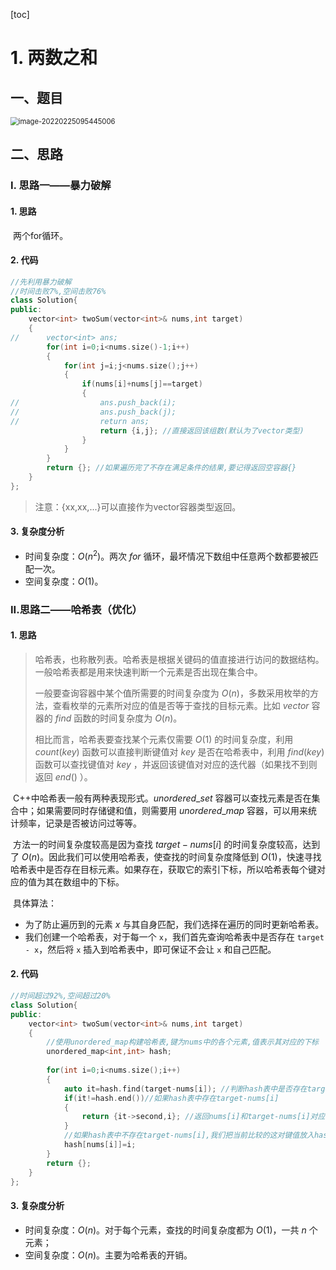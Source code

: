 [toc]

# 1. 两数之和

## 一、题目

<img src="C:\Users\hongdou\AppData\Roaming\Typora\typora-user-images\image-20220225095445006.png" alt="image-20220225095445006" style="zoom:80%;" />

## 二、思路

### I. 思路一——暴力破解

#### 1. 思路

​	两个for循环。

#### 2. 代码

```C++
//先利用暴力破解
//时间击败7%,空间击败76% 
class Solution{
public:
	vector<int> twoSum(vector<int>& nums,int target)
	{
//		vector<int> ans;
		for(int i=0;i<nums.size()-1;i++)
		{
			for(int j=i;j<nums.size();j++)
			{
				if(nums[i]+nums[j]==target)
				{
//					ans.push_back(i);
//					ans.push_back(j);
//					return ans;
					return {i,j}; //直接返回该组数(默认为了vector类型) 
				}
			}
		}
		return {}; //如果遍历完了不存在满足条件的结果,要记得返回空容器{} 
	}
}; 
```

> 注意：{xx,xx,...}可以直接作为vector容器类型返回。

#### 3. 复杂度分析

* 时间复杂度：$O(n^2)$。两次 $for$ 循环，最坏情况下数组中任意两个数都要被匹配一次。
* 空间复杂度：$O(1)$。

### II.思路二——哈希表（优化）

#### 1. 思路

> 哈希表，也称散列表。哈希表是根据关键码的值直接进行访问的数据结构。一般哈希表都是用来快速判断一个元素是否出现在集合中。
>
> 一般要查询容器中某个值所需要的时间复杂度为 $O(n)$，多数采用枚举的方法，查看枚举的元素所对应的值是否等于查找的目标元素。比如 $vector$ 容器的 $find$ 函数的时间复杂度为 $O(n)$。
>
> 相比而言，哈希表要查找某个元素仅需要 $O(1)$ 的时间复杂度，利用 $count(key)$ 函数可以直接判断键值对 $key$ 是否在哈希表中，利用 $find(key)$ 函数可以查找键值对 $key$ ，并返回该键值对对应的迭代器（如果找不到则返回 $end()$ ）。

​	C++中哈希表一般有两种表现形式。$unordered\_set$ 容器可以查找元素是否在集合中；如果需要同时存储键和值，则需要用 $unordered\_map$ 容器，可以用来统计频率，记录是否被访问过等等。

​	方法一的时间复杂度较高是因为查找 $target-nums[i]$ 的时间复杂度较高，达到了 $O(n)$。因此我们可以使用哈希表，使查找的时间复杂度降低到 $O(1)$，快速寻找哈希表中是否存在目标元素。如果存在，获取它的索引下标，所以哈希表每个键对应的值为其在数组中的下标。

​	具体算法：

* 为了防止遍历到的元素 $x$ 与其自身匹配，我们选择在遍历的同时更新哈希表。
* 我们创建一个哈希表，对于每一个 `x`，我们首先查询哈希表中是否存在 `target - x`，然后将 `x` 插入到哈希表中，即可保证不会让 `x` 和自己匹配。

#### 2. 代码

```C++
//时间超过92%,空间超过20% 
class Solution{
public:
	vector<int> twoSum(vector<int>& nums,int target)
	{
		//使用unordered_map构建哈希表,键为nums中的各个元素,值表示其对应的下标 
		unordered_map<int,int> hash;
		
		for(int i=0;i<nums.size();i++)
		{
			auto it=hash.find(target-nums[i]); //判断hash表中是否存在target-nums[i]
			if(it!=hash.end())//如果hash表中存在target-nums[i]
			{
				return {it->second,i}; //返回nums[i]和target-nums[i]对应的下标 
			} 
			//如果hash表中不存在target-nums[i],我们把当前比较的这对键值放入hash表中
			hash[nums[i]]=i; 
		}
		return {};
	}
};
```

#### 3. 复杂度分析

* 时间复杂度：$O(n)$。对于每个元素，查找的时间复杂度都为 $O(1)$，一共 $n$ 个元素；
* 空间复杂度：$O(n)$。主要为哈希表的开销。

